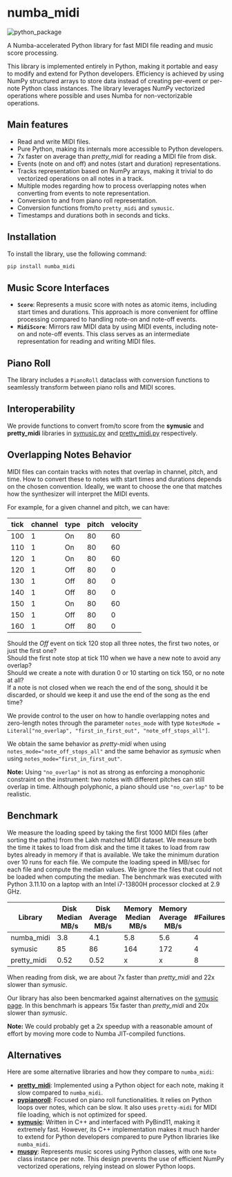 # numba_midi

![python_package](https://github.com/martinResearch/numba_midi/actions/workflows//python-package.yml/badge.svg)

A Numba-accelerated Python library for fast MIDI file reading and music score processing.

This library is implemented entirely in Python, making it portable and easy to modify and extend for Python developers. Efficiency is achieved by using NumPy structured arrays to store data instead of creating per-event or per-note Python class instances. The library leverages NumPy vectorized operations where possible and uses Numba for non-vectorizable operations.

## Main features

* Read and write MIDI files.
* Pure Python, making its internals more accessible to Python developers.
* 7x faster on average than *pretty_midi* for reading a MIDI file from disk.
* Events (note on and off) and notes (start and duration) representations.
* Tracks representation based on NumPy arrays, making it trivial to do vectorized operations on all notes in a track.
* Multiple modes regarding how to process overlapping notes when converting from events to note representation.
* Conversion to and from piano roll representation.
* Conversion functions from/to `pretty_midi` and `symusic`.
* Timestamps and durations both in seconds and ticks.

## Installation

To install the library, use the following command:

```bash
pip install numba_midi
```

## Music Score Interfaces

- **`Score`**: Represents a music score with notes as atomic items, including start times and durations. This approach is more convenient for offline processing compared to handling note-on and note-off events.
- **`MidiScore`**: Mirrors raw MIDI data by using MIDI events, including note-on and note-off events. This class serves as an intermediate representation for reading and writing MIDI files.

## Piano Roll

The library includes a `PianoRoll` dataclass with conversion functions to seamlessly transform between piano rolls and MIDI scores.

## Interoperability

We provide functions to convert from/to score from the **symusic** and **pretty_midi** libraries in 
[symusic.py](./src/numba_midi/interop/symusic.py) 
and [pretty_midi.py](./src/numba_midi/interop/pretty_midi.py) respectively.

## Overlapping Notes Behavior

MIDI files can contain tracks with notes that overlap in channel, pitch, and time. How to convert these to notes with start times and durations depends on the chosen convention. Ideally, we want to choose the one that matches how the synthesizer will interpret the MIDI events.

For example, for a given channel and pitch, we can have:

| tick | channel | type | pitch | velocity |
|------|---------|------|-------|----------|
| 100  | 1       | On   | 80    | 60       |
| 110  | 1       | On   | 80    | 60       |
| 120  | 1       | On   | 80    | 60       |
| 120  | 1       | Off  | 80    | 0        |
| 130  | 1       | Off  | 80    | 0        |
| 140  | 1       | Off  | 80    | 0        |
| 150  | 1       | On   | 80    | 60       |
| 150  | 1       | Off  | 80    | 0        |
| 160  | 1       | Off  | 80    | 0        |

Should the *Off* event on tick 120 stop all three notes, the first two notes, or just the first one?  
Should the first note stop at tick 110 when we have a new note to avoid any overlap?  
Should we create a note with duration 0 or 10 starting on tick 150, or no note at all?  
If a note is not closed when we reach the end of the song, should it be discarded, or should we keep it and use the end of the song as the end time?

We provide control to the user on how to handle overlapping notes and zero-length notes through the parameter `notes_mode` with type `NotesMode = Literal["no_overlap", "first_in_first_out", "note_off_stops_all"]`.

We obtain the same behavior as *pretty-midi* when using `notes_mode="note_off_stops_all"` and the same behavior as *symusic* when using `notes_mode="first_in_first_out"`.

**Note:** Using `"no_overlap"` is not as strong as enforcing a monophonic constraint on the instrument: two notes with different pitches can still overlap in time. Although polyphonic, a piano should use `"no_overlap"` to be realistic.

## Benchmark

We measure the loading speed by taking the first 1000 MIDI files (after sorting the paths) from the Lakh matched MIDI dataset. We measure both the time it takes to load from disk and the time it takes to load from raw bytes already in memory if that is available. We take the minimum duration over 10 runs for each file. We compute the loading speed in MB/sec for each file and compute the median values. We ignore the files that could not be loaded when computing the median. The benchmark was executed with Python 3.11.10 
on a laptop with an Intel i7-13800H processor clocked at 2.9 GHz.

| Library   | Disk Median MB/s | Disk Average MB/s | Memory Median MB/s | Memory Average MB/s | #Failures |
|-----------|------------------|-------------------|---------------------|---------------------|-----------|
| numba_midi | 3.8              | 4.1               | 5.8                 | 5.6                 | 4         |
| symusic    | 85               | 86                | 164                 | 172                 | 4         |
| pretty_midi| 0.52             | 0.52              | x                   | x                   | 8         |

When reading from disk, we are about 7x faster than *pretty_midi* and 22x slower than *symusic*.

Our library has also been bencmarked against alternatives on the [symusic page](https://github.com/Yikai-Liao/symusic). In this benchmarh is appears 15x faster than *pretty_midi* and 20x slower than *symusic*. 

**Note:** We could probably get a 2x speedup with a reasonable amount of effort by moving more code to Numba JIT-compiled functions.

## Alternatives

Here are some alternative libraries and how they compare to `numba_midi`:
- **[pretty_midi](https://craffel.github.io/pretty-midi/)**: Implemented using a Python object for each note, making it slow compared to `numba_midi`.
- **[pypianoroll](https://github.com/salu133445/pypianoroll)**: Focused on piano roll functionalities. It relies on Python loops over notes, which can be slow. It also uses `pretty-midi` for MIDI file loading, which is not optimized for speed.
- **[symusic](https://github.com/Yikai-Liao/symusic)**: Written in C++ and interfaced with PyBind11, making it extremely fast. However, its C++ implementation makes it much harder to extend for Python developers compared to pure Python libraries like `numba_midi`.
- **[muspy](https://github.com/salu133445/muspy)**: Represents music scores using Python classes, with one `Note` class instance per note. This design prevents the use of efficient NumPy vectorized operations, relying instead on slower Python loops.
